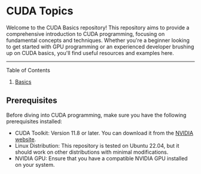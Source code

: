 # CUDA Topics

Welcome to the CUDA Basics repository! This repository aims to provide a comprehensive introduction to CUDA programming, focusing on fundamental concepts and techniques. Whether you're a beginner looking to get started with GPU programming or an experienced developer brushing up on CUDA basics, you'll find useful resources and examples here.

---
Table of Contents
1. [Basics](https://github.com/HesamTaherzadeh/CUDA_Topics/tree/master/basics)


## Prerequisites

Before diving into CUDA programming, make sure you have the following prerequisites installed:

- CUDA Toolkit: Version 11.8 or later. You can download it from the [NVIDIA website](https://developer.nvidia.com/cuda-downloads).
- Linux Distribution: This repository is tested on Ubuntu 22.04, but it should work on other distributions with minimal modifications.
- NVIDIA GPU: Ensure that you have a compatible NVIDIA GPU installed on your system.
